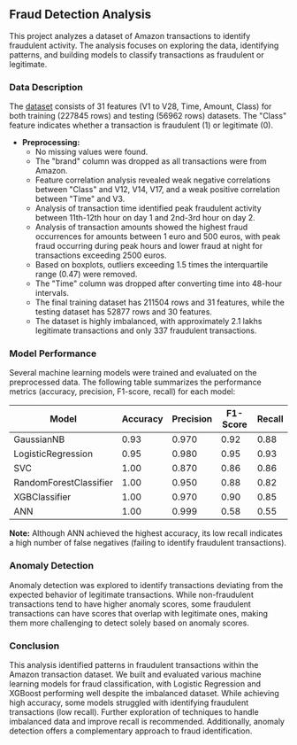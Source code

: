 ## Fraud Detection Analysis

This project analyzes a dataset of Amazon transactions to identify fraudulent activity. The analysis focuses on exploring the data, identifying patterns, and building models to classify transactions as fraudulent or legitimate.

### Data Description

The [dataset](https://drive.google.com/drive/folders/1z-hBt1dBEpwbCw2vHecr3Wi14UN5oEHP?usp=sharing) consists of 31 features (V1 to V28, Time, Amount, Class) for both training (227845 rows) and testing (56962 rows) datasets. The "Class" feature indicates whether a transaction is fraudulent (1) or legitimate (0).

* **Preprocessing:**
    * No missing values were found.
    * The "brand" column was dropped as all transactions were from Amazon.
    * Feature correlation analysis revealed weak negative correlations between "Class" and V12, V14, V17, and a weak positive correlation between "Time" and V3.
    * Analysis of transaction time identified peak fraudulent activity between 11th-12th hour on day 1 and 2nd-3rd hour on day 2.
    * Analysis of transaction amounts showed the highest fraud occurrences for amounts between 1 euro and 500 euros, with peak fraud occurring during peak hours and lower fraud at night for transactions exceeding 2500 euros.
    * Based on boxplots, outliers exceeding 1.5 times the interquartile range (0.47) were removed.
    * The "Time" column was dropped after converting time into 48-hour intervals.
    * The final training dataset has 211504 rows and 31 features, while the testing dataset has 52877 rows and 30 features.
    * The dataset is highly imbalanced, with approximately 2.1 lakhs legitimate transactions and only 337 fraudulent transactions.

### Model Performance

Several machine learning models were trained and evaluated on the preprocessed data. The following table summarizes the performance metrics (accuracy, precision, F1-score, recall) for each model:

| Model        | Accuracy | Precision | F1-Score | Recall |
|--------------|-----------|------------|----------|--------|
| GaussianNB   | 0.93      | 0.970       | 0.92      | 0.88    |
| LogisticRegression | 0.95      | 0.980       | 0.95      | 0.93    |
| SVC          | 1.00      | 0.870       | 0.86      | 0.86    |
| RandomForestClassifier | 1.00      | 0.950       | 0.88      | 0.82    |
| XGBClassifier | 1.00      | 0.970       | 0.90      | 0.85    |
| ANN          | 1.00      | 0.999       | 0.58      | 0.55    |

**Note:** Although ANN achieved the highest accuracy, its low recall indicates a high number of false negatives (failing to identify fraudulent transactions).

### Anomaly Detection

Anomaly detection was explored to identify transactions deviating from the expected behavior of legitimate transactions. While non-fraudulent transactions tend to have higher anomaly scores, some fraudulent transactions can have scores that overlap with legitimate ones, making them more challenging to detect solely based on anomaly scores.

### Conclusion

This analysis identified patterns in fraudulent transactions within the Amazon transaction dataset. We built and evaluated various machine learning models for fraud classification, with Logistic Regression and XGBoost performing well despite the imbalanced dataset. While achieving high accuracy, some models struggled with identifying fraudulent transactions (low recall). Further exploration of techniques to handle imbalanced data and improve recall is recommended. Additionally, anomaly detection offers a complementary approach to fraud identification.
